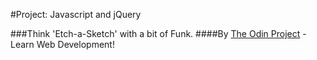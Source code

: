 #Project: Javascript and jQuery

###Think 'Etch-a-Sketch' with a bit of Funk.
####By [The Odin Project](http://www.theodinproject.com/web-development-101/javascript-and-jquery) - Learn Web Development!

